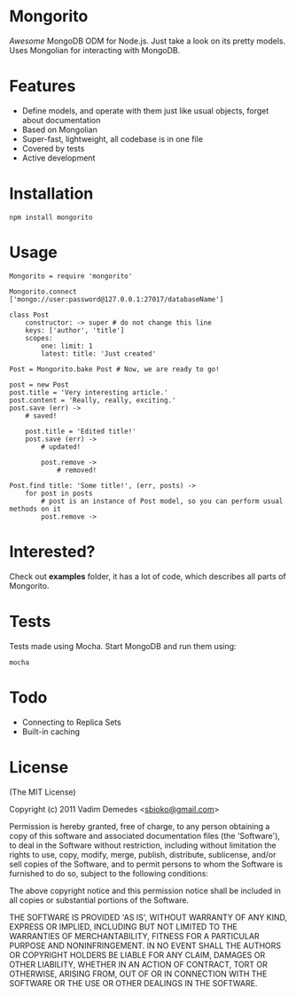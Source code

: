 # Mongorito

*Awesome* MongoDB ODM for Node.js. Just take a look on its pretty models. Uses Mongolian for interacting with MongoDB.

# Features

- Define models, and operate with them just like usual objects, forget about documentation
- Based on Mongolian
- Super-fast, lightweight, all codebase is in one file
- Covered by tests
- Active development

# Installation

```
npm install mongorito
```

# Usage

```coffee-script
Mongorito = require 'mongorito'

Mongorito.connect ['mongo://user:password@127.0.0.1:27017/databaseName']

class Post
	constructor: -> super # do not change this line
	keys: ['author', 'title']
	scopes:
		one: limit: 1
		latest: title: 'Just created'

Post = Mongorito.bake Post # Now, we are ready to go!

post = new Post
post.title = 'Very interesting article.'
post.content = 'Really, really, exciting.'
post.save (err) ->
	# saved!
	
	post.title = 'Edited title!'
	post.save (err) ->
		# updated!
		
		post.remove ->
			# removed!

Post.find title: 'Some title!', (err, posts) ->
	for post in posts
		# post is an instance of Post model, so you can perform usual methods on it
		post.remove ->
```

# Interested?

Check out **examples** folder, it has a lot of code, which describes all parts of Mongorito.

# Tests

Tests made using Mocha. Start MongoDB and run them using:

```
mocha
```

# Todo

- Connecting to Replica Sets
- Built-in caching

# License 

(The MIT License)

Copyright (c) 2011 Vadim Demedes &lt;sbioko@gmail.com&gt;

Permission is hereby granted, free of charge, to any person obtaining
a copy of this software and associated documentation files (the
'Software'), to deal in the Software without restriction, including
without limitation the rights to use, copy, modify, merge, publish,
distribute, sublicense, and/or sell copies of the Software, and to
permit persons to whom the Software is furnished to do so, subject to
the following conditions:

The above copyright notice and this permission notice shall be
included in all copies or substantial portions of the Software.

THE SOFTWARE IS PROVIDED 'AS IS', WITHOUT WARRANTY OF ANY KIND,
EXPRESS OR IMPLIED, INCLUDING BUT NOT LIMITED TO THE WARRANTIES OF
MERCHANTABILITY, FITNESS FOR A PARTICULAR PURPOSE AND NONINFRINGEMENT.
IN NO EVENT SHALL THE AUTHORS OR COPYRIGHT HOLDERS BE LIABLE FOR ANY
CLAIM, DAMAGES OR OTHER LIABILITY, WHETHER IN AN ACTION OF CONTRACT,
TORT OR OTHERWISE, ARISING FROM, OUT OF OR IN CONNECTION WITH THE
SOFTWARE OR THE USE OR OTHER DEALINGS IN THE SOFTWARE.